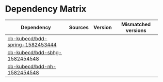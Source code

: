 # Dependency Matrix

Dependency | Sources | Version | Mismatched versions
---------- | ------- | ------- | -------------------
[cb-kubecd/bdd-spring-1582453444](https://github.com/cb-kubecd/bdd-spring-1582453444.git) |  | []() | 
[cb-kubecd/bdd-sbhg-1582454548](https://github.com/cb-kubecd/bdd-sbhg-1582454548.git) |  | []() | 
[cb-kubecd/bdd-nh-1582454548](https://github.com/cb-kubecd/bdd-nh-1582454548.git) |  | []() | 
